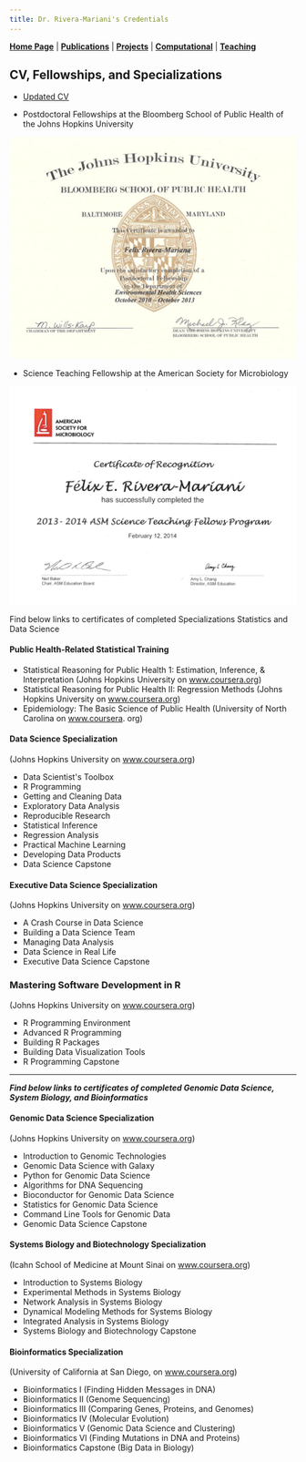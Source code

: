```yaml
---
title: Dr. Rivera-Mariani's Credentials
---
```


[**Home Page**](http://www.friveram.com/) | [**Publications**](http://www.friveram.com/publications) | [**Projects**](http://www.friveram.com/projects) | [**Computational**](http://www.friveram.com/compbio) | [**Teaching**](http://www.friveram.com/teaching) 

## CV, Fellowships, and Specializations

- [Updated CV](https://github.com/friveramariani/friveramariani.github.io/blob/master/CV/CV_FE_RiveraMariani.pdf)

- Postdoctoral Fellowships at the Bloomberg School of Public Health of the Johns Hopkins University
<img src="images/JHSPH_Fellowship.jpg" alt="Science Teaching Fellowship at ASM" class="inline"/>

- Science Teaching Fellowship at the American Society for Microbiology
<img src="images/STF_ASM.jpg" alt="Science Teaching Fellowship at ASM" class="inline"/>

Find below links to certificates of completed Specializations Statistics and Data Science

#### Public Health-Related Statistical Training
+ Statistical Reasoning for Public Health 1:  Estimation, Inference, & Interpretation (Johns Hopkins University on www.coursera.org)
+ Statistical Reasoning for Public Health II: Regression Methods (Johns Hopkins University on www.coursera.org)
+ Epidemiology: The Basic Science of Public Health (University of North Carolina on www.coursera. org)

#### Data Science Specialization 
(Johns Hopkins University on www.coursera.org)

+ Data Scientist's Toolbox
+ R Programming
+ Getting and Cleaning Data
+ Exploratory Data Analysis
+ Reproducible Research
+ Statistical Inference
+ Regression Analysis
+ Practical Machine Learning
+ Developing Data Products
+ Data Science Capstone

#### Executive Data Science Specialization 
(Johns Hopkins University on www.coursera.org)

+ A Crash Course in Data Science
+ Building a Data Science Team
+ Managing Data Analysis
+ Data Science in Real Life
+ Executive Data Science Capstone

### Mastering Software Development in R 
(Johns Hopkins University on www.coursera.org)

+ R Programming Environment
+ Advanced R Programming
+ Building R Packages
+ Building Data Visualization Tools
+ R Programming Capstone

---

***Find below links to certificates of completed Genomic Data Science, System Biology, and Bioinformatics***

#### Genomic Data Science Specialization
(Johns Hopkins University on www.coursera.org)

+ Introduction to Genomic Technologies
+ Genomic Data Science with Galaxy
+ Python for Genomic Data Science
+ Algorithms for DNA Sequencing
+ Bioconductor for Genomic Data Science
+ Statistics for Genomic Data Science
+ Command Line Tools for Genomic Data 
+ Genomic Data Science Capstone

#### Systems Biology and Biotechnology Specialization 
(Icahn School of Medicine at Mount Sinai on www.coursera.org)

+ Introduction to Systems Biology
+ Experimental Methods in Systems Biology
+ Network Analysis in Systems Biology
+ Dynamical Modeling Methods for Systems Biology 
+ Integrated Analysis in Systems Biology
+ Systems Biology and Biotechnology Capstone 

#### Bioinformatics Specialization 
(University of California at San Diego, on www.coursera.org)

+ Bioinformatics I (Finding Hidden Messages in DNA)
+ Bioinformatics II (Genome Sequencing)
+ Bioinformatics III (Comparing Genes, Proteins, and Genomes)
+ Bioinformatics IV (Molecular Evolution)
+ Bioinformatics V (Genomic Data Science and Clustering)
+ Bioinformatics VI (Finding Mutations in DNA and Proteins)
+ Bioinformatics Capstone (Big Data in Biology)